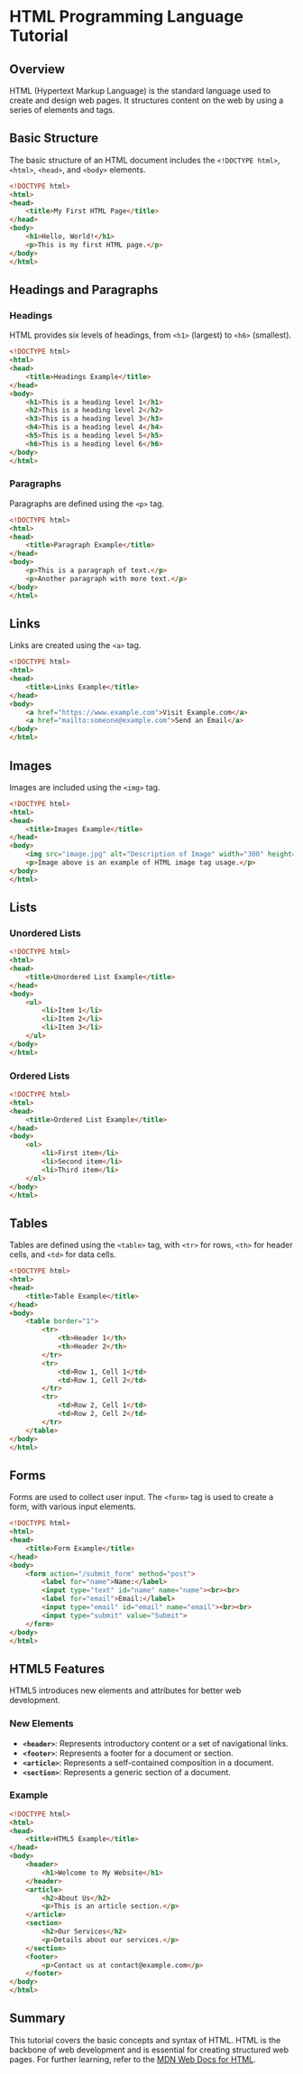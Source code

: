 # HTML Programming Language Tutorial

## Overview

HTML (Hypertext Markup Language) is the standard language used to create and design web pages. It structures content on the web by using a series of elements and tags.

## Basic Structure

The basic structure of an HTML document includes the `<!DOCTYPE html>`, `<html>`, `<head>`, and `<body>` elements.

```html
<!DOCTYPE html>
<html>
<head>
    <title>My First HTML Page</title>
</head>
<body>
    <h1>Hello, World!</h1>
    <p>This is my first HTML page.</p>
</body>
</html>
```

## Headings and Paragraphs

### Headings

HTML provides six levels of headings, from `<h1>` (largest) to `<h6>` (smallest).

```html
<!DOCTYPE html>
<html>
<head>
    <title>Headings Example</title>
</head>
<body>
    <h1>This is a heading level 1</h1>
    <h2>This is a heading level 2</h2>
    <h3>This is a heading level 3</h3>
    <h4>This is a heading level 4</h4>
    <h5>This is a heading level 5</h5>
    <h6>This is a heading level 6</h6>
</body>
</html>
```

### Paragraphs

Paragraphs are defined using the `<p>` tag.

```html
<!DOCTYPE html>
<html>
<head>
    <title>Paragraph Example</title>
</head>
<body>
    <p>This is a paragraph of text.</p>
    <p>Another paragraph with more text.</p>
</body>
</html>
```

## Links

Links are created using the `<a>` tag.

```html
<!DOCTYPE html>
<html>
<head>
    <title>Links Example</title>
</head>
<body>
    <a href="https://www.example.com">Visit Example.com</a>
    <a href="mailto:someone@example.com">Send an Email</a>
</body>
</html>
```

## Images

Images are included using the `<img>` tag.

```html
<!DOCTYPE html>
<html>
<head>
    <title>Images Example</title>
</head>
<body>
    <img src="image.jpg" alt="Description of Image" width="300" height="200">
    <p>Image above is an example of HTML image tag usage.</p>
</body>
</html>
```

## Lists

### Unordered Lists

```html
<!DOCTYPE html>
<html>
<head>
    <title>Unordered List Example</title>
</head>
<body>
    <ul>
        <li>Item 1</li>
        <li>Item 2</li>
        <li>Item 3</li>
    </ul>
</body>
</html>
```

### Ordered Lists

```html
<!DOCTYPE html>
<html>
<head>
    <title>Ordered List Example</title>
</head>
<body>
    <ol>
        <li>First item</li>
        <li>Second item</li>
        <li>Third item</li>
    </ol>
</body>
</html>
```

## Tables

Tables are defined using the `<table>` tag, with `<tr>` for rows, `<th>` for header cells, and `<td>` for data cells.

```html
<!DOCTYPE html>
<html>
<head>
    <title>Table Example</title>
</head>
<body>
    <table border="1">
        <tr>
            <th>Header 1</th>
            <th>Header 2</th>
        </tr>
        <tr>
            <td>Row 1, Cell 1</td>
            <td>Row 1, Cell 2</td>
        </tr>
        <tr>
            <td>Row 2, Cell 1</td>
            <td>Row 2, Cell 2</td>
        </tr>
    </table>
</body>
</html>
```

## Forms

Forms are used to collect user input. The `<form>` tag is used to create a form, with various input elements.

```html
<!DOCTYPE html>
<html>
<head>
    <title>Form Example</title>
</head>
<body>
    <form action="/submit_form" method="post">
        <label for="name">Name:</label>
        <input type="text" id="name" name="name"><br><br>
        <label for="email">Email:</label>
        <input type="email" id="email" name="email"><br><br>
        <input type="submit" value="Submit">
    </form>
</body>
</html>
```

## HTML5 Features

HTML5 introduces new elements and attributes for better web development.

### New Elements

- **`<header>`**: Represents introductory content or a set of navigational links.
- **`<footer>`**: Represents a footer for a document or section.
- **`<article>`**: Represents a self-contained composition in a document.
- **`<section>`**: Represents a generic section of a document.

### Example

```html
<!DOCTYPE html>
<html>
<head>
    <title>HTML5 Example</title>
</head>
<body>
    <header>
        <h1>Welcome to My Website</h1>
    </header>
    <article>
        <h2>About Us</h2>
        <p>This is an article section.</p>
    </article>
    <section>
        <h2>Our Services</h2>
        <p>Details about our services.</p>
    </section>
    <footer>
        <p>Contact us at contact@example.com</p>
    </footer>
</body>
</html>
```

## Summary

This tutorial covers the basic concepts and syntax of HTML. HTML is the backbone of web development and is essential for creating structured web pages. For further learning, refer to the [MDN Web Docs for HTML](https://developer.mozilla.org/en-US/docs/Web/HTML).